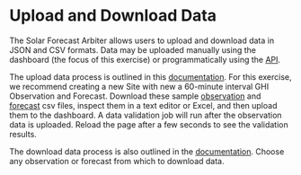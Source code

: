 Upload and Download Data
========================

The Solar Forecast Arbiter allows users to upload and download data in JSON and CSV formats. Data may be uploaded manually using the dashboard (the focus of this exercise) or programmatically using the [API](https://dev-api.solarforecastarbiter.org/).

The upload data process is outlined in this [documentation](https://solarforecastarbiter.org/dashboarddoc/#upload-data). For this exercise, we recommend creating a new Site with new a 60-minute interval GHI Observation and Forecast. Download these sample [observation]() and [forecast]() csv files, inspect them in a text editor or Excel, and then upload them to the dashboard. A data validation job will run after the observation data is uploaded. Reload the page after a few seconds to see the validation results.

The download data process is also outlined in the [documentation](https://solarforecastarbiter.org/dashboarddoc/#download-data). Choose any observation or forecast from which to download data.
